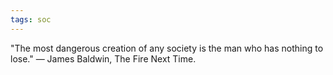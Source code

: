 ```yaml
---
tags: soc
---
```



"The most dangerous creation of any society is the man who has nothing to lose." 
— James Baldwin, The Fire Next Time.
